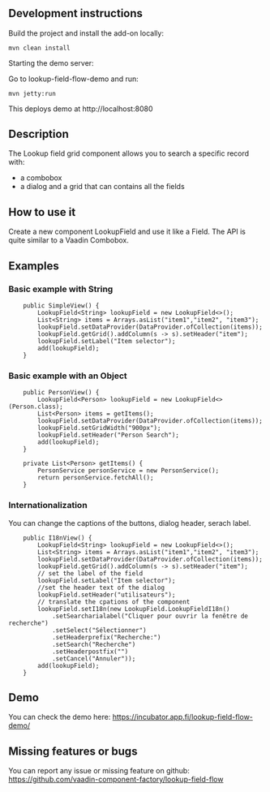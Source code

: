 # 

## Development instructions

Build the project and install the add-on locally:
```
mvn clean install
```
Starting the demo server:

Go to lookup-field-flow-demo and run:
```
mvn jetty:run
```

This deploys demo at http://localhost:8080

## Description 

The Lookup field grid component allows you to search a specific record with:
* a combobox
* a dialog and a grid that can contains all the  fields

## How to use it

Create a new component LookupField and use it like a Field.
The API is quite similar to a Vaadin Combobox.


## Examples

### Basic example with String

```
    public SimpleView() {
        LookupField<String> lookupField = new LookupField<>();
        List<String> items = Arrays.asList("item1","item2", "item3");
        lookupField.setDataProvider(DataProvider.ofCollection(items));
        lookupField.getGrid().addColumn(s -> s).setHeader("item");
        lookupField.setLabel("Item selector");
        add(lookupField);
    }
```

### Basic example with an Object

```
    public PersonView() {
        LookupField<Person> lookupField = new LookupField<>(Person.class);
        List<Person> items = getItems();
        lookupField.setDataProvider(DataProvider.ofCollection(items));
        lookupField.setGridWidth("900px");
        lookupField.setHeader("Person Search");
        add(lookupField);
    }

    private List<Person> getItems() {
        PersonService personService = new PersonService();
        return personService.fetchAll();
    }
```

### Internationalization 

You can change the captions of the buttons, dialog header, serach label.

```
    public I18nView() {
        LookupField<String> lookupField = new LookupField<>();
        List<String> items = Arrays.asList("item1","item2", "item3");
        lookupField.setDataProvider(DataProvider.ofCollection(items));
        lookupField.getGrid().addColumn(s -> s).setHeader("item");
        // set the label of the field
        lookupField.setLabel("Item selector");
        //set the header text of the dialog
        lookupField.setHeader("utilisateurs");
        // translate the cpations of the component
        lookupField.setI18n(new LookupField.LookupFieldI18n()
            .setSearcharialabel("Cliquer pour ouvrir la fenêtre de recherche")
            .setSelect("Sélectionner")
            .setHeaderprefix("Recherche:")
            .setSearch("Recherche")
            .setHeaderpostfix("")
            .setCancel("Annuler"));
        add(lookupField);
    }
```

## Demo

You can check the demo here: https://incubator.app.fi/lookup-field-flow-demo/

## Missing features or bugs

You can report any issue or missing feature on github: https://github.com/vaadin-component-factory/lookup-field-flow
